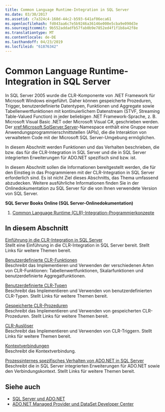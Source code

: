 ```yaml
---
title: Common Language Runtime-Integration in SQL Server
ms.date: 03/30/2017
ms.assetid: c7a324c4-160d-44c2-b593-641af06eca61
ms.openlocfilehash: fd043aa6c7e5b9246a36146e000e5cba9e090d3e
ms.sourcegitcommit: 9b552addadfb57fab0b9e7852ed4f1f1b8a42f8e
ms.translationtype: MT
ms.contentlocale: de-DE
ms.lasthandoff: 04/23/2019
ms.locfileid: "61876342"
---
```

# <a name="sql-server-common-language-runtime-integration"></a>Common Language Runtime-Integration in SQL Server
In SQL Server 2005 wurde die CLR-Komponente von .NET Framework für Microsoft Windows eingeführt. Daher können gespeicherte Prozeduren, Trigger, benutzerdefinierte Datentypen, Funktionen und Aggregate sowie Tabellenwertfunktionen mit kontinuierlichem Datenstream (STVF, Streaming Table-Valued Function) in jeder beliebigen .NET Framework-Sprache, z. B. Microsoft Visual Basic .NET oder Microsoft Visual C#, geschrieben werden. Der <xref:Microsoft.SqlServer.Server>-Namespace enthält eine Gruppe neuer Anwendungsprogrammierschnittstellen (APIs), die die Interaktion von verwaltetem Code mit der Microsoft SQL Server-Umgebung ermöglichen.  
  
 In diesem Abschnitt werden Funktionen und das Verhalten beschrieben, die bzw. das für die CLR-Integration in SQL Server und die in SQL Server integrierten Erweiterungen für ADO.NET spezifisch sind bzw. ist.  
  
 In diesem Abschnitt sollen die Informationen bereitgestellt werden, die für den Einstieg in das Programmieren mit der CLR-Integration in SQL Server erforderlich sind. Es ist nicht Ziel dieses Abschnitts, das Thema umfassend abzudecken. Weitere ausführliche Informationen finden Sie in der Onlinedokumentation zu SQL Server für die von Ihnen verwendete Version von SQL Server.  
  
 **SQL Server Books Online (SQL Server-Onlinedokumentation)**  
  
1. [Common Language Runtime (CLR)-Integration-Programmierkonzepte](https://go.microsoft.com/fwlink/?LinkId=115240)  
  
## <a name="in-this-section"></a>In diesem Abschnitt  
 [Einführung in die CLR-Integration in SQL Server](../../../../../docs/framework/data/adonet/sql/introduction-to-sql-server-clr-integration.md)  
 Stellt eine Einführung in die CLR-Integration in SQL Server bereit. Stellt Links für weitere Themen bereit.  
  
 [Benutzerdefinierte CLR-Funktionen](../../../../../docs/framework/data/adonet/sql/clr-user-defined-functions.md)  
 Beschreibt das Implementieren und Verwenden der verschiedenen Arten von CLR-Funktionen: Tabellenwertfunktionen, Skalarfunktionen und benutzerdefinierte Aggregatfunktionen.  
  
 [Benutzerdefinierte CLR-Typen](../../../../../docs/framework/data/adonet/sql/clr-user-defined-types.md)  
 Beschreibt das Implementieren und Verwenden von benutzerdefinierten CLR-Typen. Stellt Links für weitere Themen bereit.  
  
 [Gespeicherte CLR-Prozeduren](../../../../../docs/framework/data/adonet/sql/clr-stored-procedures.md)  
 Beschreibt das Implementieren und Verwenden von gespeicherten CLR-Prozeduren. Stellt Links für weitere Themen bereit.  
  
 [CLR-Auslöser](../../../../../docs/framework/data/adonet/sql/clr-triggers.md)  
 Beschreibt das Implementieren und Verwenden von CLR-Triggern. Stellt Links für weitere Themen bereit.  
  
 [Kontextverbindungen](../../../../../docs/framework/data/adonet/sql/the-context-connection.md)  
 Beschreibt die Kontextverbindung.  
  
 [Prozessinternes spezifisches Verhalten von ADO.NET in SQL Server](../../../../../docs/framework/data/adonet/sql/sql-server-in-process-specific-behavior-of-adonet.md)  
 Beschreibt die in SQL Server integrierten Erweiterungen für ADO.NET sowie den Verbindungskontext. Stellt Links für weitere Themen bereit.  
  
## <a name="see-also"></a>Siehe auch

- [SQL Server und ADO.NET](../../../../../docs/framework/data/adonet/sql/index.md)
- [ADO.NET Managed Provider und DataSet Developer Center](https://go.microsoft.com/fwlink/?LinkId=217917)

